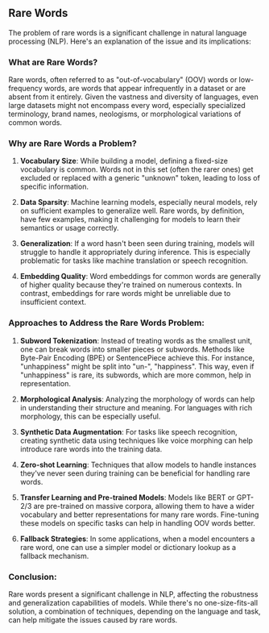 ## Rare Words

The problem of rare words is a significant challenge in natural language processing (NLP). Here's an explanation of the issue and its implications:

### What are Rare Words?

Rare words, often referred to as "out-of-vocabulary" (OOV) words or low-frequency words, are words that appear infrequently in a dataset or are absent from it entirely. Given the vastness and diversity of languages, even large datasets might not encompass every word, especially specialized terminology, brand names, neologisms, or morphological variations of common words.

### Why are Rare Words a Problem?

1. **Vocabulary Size**: While building a model, defining a fixed-size vocabulary is common. Words not in this set (often the rarer ones) get excluded or replaced with a generic "unknown" token, leading to loss of specific information.

2. **Data Sparsity**: Machine learning models, especially neural models, rely on sufficient examples to generalize well. Rare words, by definition, have few examples, making it challenging for models to learn their semantics or usage correctly.

3. **Generalization**: If a word hasn't been seen during training, models will struggle to handle it appropriately during inference. This is especially problematic for tasks like machine translation or speech recognition.

4. **Embedding Quality**: Word embeddings for common words are generally of higher quality because they're trained on numerous contexts. In contrast, embeddings for rare words might be unreliable due to insufficient context.

### Approaches to Address the Rare Words Problem:

1. **Subword Tokenization**: Instead of treating words as the smallest unit, one can break words into smaller pieces or subwords. Methods like Byte-Pair Encoding (BPE) or SentencePiece achieve this. For instance, "unhappiness" might be split into "un-", "happiness". This way, even if "unhappiness" is rare, its subwords, which are more common, help in representation.

2. **Morphological Analysis**: Analyzing the morphology of words can help in understanding their structure and meaning. For languages with rich morphology, this can be especially useful.

3. **Synthetic Data Augmentation**: For tasks like speech recognition, creating synthetic data using techniques like voice morphing can help introduce rare words into the training data.

4. **Zero-shot Learning**: Techniques that allow models to handle instances they've never seen during training can be beneficial for handling rare words.

5. **Transfer Learning and Pre-trained Models**: Models like BERT or GPT-2/3 are pre-trained on massive corpora, allowing them to have a wider vocabulary and better representations for many rare words. Fine-tuning these models on specific tasks can help in handling OOV words better.

6. **Fallback Strategies**: In some applications, when a model encounters a rare word, one can use a simpler model or dictionary lookup as a fallback mechanism.

### Conclusion:

Rare words present a significant challenge in NLP, affecting the robustness and generalization capabilities of models. While there's no one-size-fits-all solution, a combination of techniques, depending on the language and task, can help mitigate the issues caused by rare words.